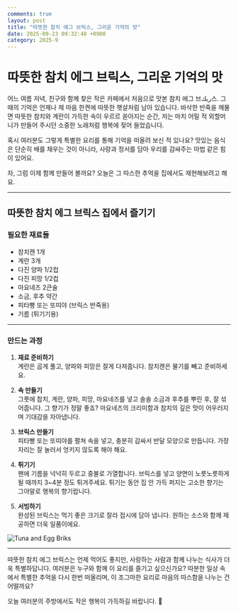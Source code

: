 ```yaml
---
comments: true
layout: post
title: "따뜻한 참치 에그 브릭스, 그리운 기억의 맛"
date: 2025-09-23 09:32:48 +0900
category: 2025-9
---
```


# 따뜻한 참치 에그 브릭스, 그리운 기억의 맛

어느 여름 저녁, 친구와 함께 찾은 작은 카페에서 처음으로 맛본 참치 에그 브ريك스. 그때의 기억은 언제나 제 마음 한켠에 따뜻한 햇살처럼 남아 있습니다. 바삭한 반죽을 깨물면 따뜻한 참치와 계란이 가득한 속이 우르르 쏟아지는 순간, 저는 마치 어릴 적 외할머니가 만들어 주시던 소중한 노래처럼 행복에 젖어 들었습니다. 

혹시 여러분도 그렇게 특별한 요리를 통해 기억을 떠올려 보신 적 있나요? 맛있는 음식은 단순히 배를 채우는 것이 아니라, 사랑과 정서를 담아 우리를 감싸주는 마법 같은 힘이 있어요. 

자, 그럼 이제 함께 만들어 볼까요? 오늘은 그 따스한 추억을 집에서도 재현해보려고 해요. 

---

## 따뜻한 참치 에그 브릭스 집에서 즐기기

### 필요한 재료들

- 참치캔 1개
- 계란 3개
- 다진 양파 1/2컵
- 다진 피망 1/2컵
- 마요네즈 2큰술
- 소금, 후추 약간
- 피타빵 또는 또띠야 (브릭스 반죽용) 
- 기름 (튀기기용)

---

### 만드는 과정

1. **재료 준비하기**  
   계란은 곱게 풀고, 양파와 피망은 잘게 다져줍니다. 참치캔은 물기를 빼고 준비하세요. 

2. **속 만들기**  
   그릇에 참치, 계란, 양파, 피망, 마요네즈를 넣고 솔솔 소금과 후추를 뿌린 후, 잘 섞어줍니다. 그 향기가 정말 좋죠? 마요네즈의 크리미함과 참치의 깊은 맛이 어우러지며 기대감을 자아냅니다.

3. **브릭스 만들기**  
   피타빵 또는 또띠야를 펼쳐 속을 넣고, 충분히 감싸서 반달 모양으로 만듭니다. 가장자리는 잘 눌러서 엉키지 않도록 해야 해요.

4. **튀기기**  
   팬에 기름을 넉넉히 두르고 중불로 가열합니다. 브릭스를 넣고 양면이 노릇노릇하게 될 때까지 3~4분 정도 튀겨주세요. 튀기는 동안 집 안 가득 퍼지는 고소한 향기는 그야말로 행복의 향기랍니다.

5. **서빙하기**  
   완성된 브릭스는 먹기 좋은 크기로 잘라 접시에 담아 냅니다. 원하는 소스와 함께 제공하면 더욱 일품이에요. 

![Tuna and Egg Briks](https://www.themealdb.com/images/media/meals/2dsltq1560461468.jpg)

---

따뜻한 참치 에그 브릭스는 언제 먹어도 좋지만, 사랑하는 사람과 함께 나누는 식사가 더욱 특별하답니다. 여러분은 누구와 함께 이 요리를 즐기고 싶으신가요? 따분한 일상 속에서 특별한 추억을 다시 한번 떠올리며, 이 조그마한 요리로 마음의 따스함을 나누는 건 어떨까요? 

오늘 여러분의 주방에서도 작은 행복이 가득하길 바랍니다. 🌼